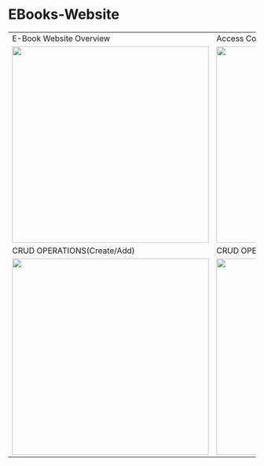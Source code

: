 # EBooks-Website
<table>
  <tr>
     <td>E-Book Website Overview</td>
     <td>Access Control</td>
     <td>Admin Credentials</td>
  </tr>
  <tr>
    <td valign="top"><img src = "https://user-images.githubusercontent.com/104123014/183332925-cbce4793-c07b-47a8-9767-646160883828.gif" width=400 /></td>
    <td valign="top"><img src = "https://user-images.githubusercontent.com/104123014/183331656-72b19ccd-0e6f-4caf-8168-00062708444b.gif" width=400 /></td>
    <td valign="top"><img src = "https://user-images.githubusercontent.com/104123014/183331663-240f18a6-854d-499a-9bfb-2c461c99b7ec.gif" width=400 /></td>
    
  </tr>
  <tr>
     <td>CRUD OPERATIONS(Create/Add)</td>
     <td>CRUD OPERATIONS(Update)</td>
    <td> CRUD OPERATIONS(Delete)</td>
    <td> CRUD OPERATIONS(Read)</td>
  </tr>
  <tr>
    <td valign="top"><img src = "=https://user-images.githubusercontent.com/104123014/183331758-455c4862-37af-4a4d-b43e-d18c6126ab9e.gif" width=400 /></td>
    <td valign="top"><img src = "https://user-images.githubusercontent.com/104123014/183331782-aec67687-fd19-44e9-aa42-77ceae9f1f5b.gif" width=400 /></td>
    <td valign="top"><img src = "https://user-images.githubusercontent.com/104123014/183331788-919aee7a-acc2-4908-ac3f-00c4d0de97af.gif" width=400 /></td>
    <td valign="top"><img src = "https://user-images.githubusercontent.com/104123014/183331797-c5026403-1ad9-4c61-9ab8-b210ca57f134.gif" width=400 /></td>
  </tr>
 </table>
